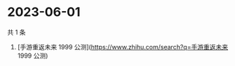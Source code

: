 # 2023-06-01

共 1 条

<!-- BEGIN -->
<!-- 最后更新时间 Thu Jun 01 2023 05:07:42 GMT+0800 (China Standard Time) -->

1. [手游重返未来 1999 公测](https://www.zhihu.com/search?q=手游重返未来 1999
   公测)

<!-- END -->
